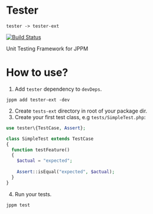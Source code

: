 # Tester

```
tester -> tester-ext
```

[![Build Status](https://travis-ci.org/jphp-group/tester.svg?branch=master)](https://travis-ci.org/jphp-group/tester)

Unit Testing Framework for JPPM

# How to use?

1. Add `tester` dependency to `devDeps`.

```
jppm add tester-ext -dev
```

2. Create `tests-ext` directory in root of your package dir.
3. Create your first test class, e.g `tests/SimpleTest.php`:

```php
use tester\{TestCase, Assert};

class SimpleTest extends TestCase 
{
  function testFeature()
  {
    $actual = "expected";
    
    Assert::isEqual("expected", $actual);
  }
}
```

4. Run your tests.
```bash
jppm test
```
